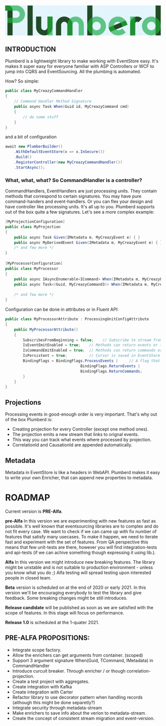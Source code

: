 ![](logo.png)


## INTRODUCTION

Plumberd is a lightweight library to make working with EventStore easy. 
It's makes it super easy for everyone familiar with ASP Controllers or WCF to jump into CQRS and EventSourcing. All the plumbing is automated.

How? So simple:

```C#
public class MyCreazyCommandHandler 
{
	// Command Handler Method Signature
	public async Task When(Guid id, MyCreazyCommand cmd) 
	{
		// do some stuff
	}
}
```
and a bit of configuration
```C#
await new PlumberBuilder()
	.WithDefaultEventStore(x => x.InSecure())
	.Build()
	.RegisterController(new MyCreazyCommandHandler())
	.StartAsync();

```
### What, what, what? So CommandHandler is a controller? 
CommandHandlers, EventHandlers are just processing units. They contain methods that correspond to certain signatures. 
You may have pure command-handers and event-handlers. Or you can flex your design and have controller like processing units. It's all up to you. 
Plumberd supports out of the box quite a few signatures. 
Let's see a more complex example:


```C#
[MyProjectionConfiguration]
public class MyProjection
{
	public async Task Given(IMetadata m, MyCreazyEvent e) { }
	public async MyDerivedEvent Given(IMetadata m, MyCreazyEvent e) { }
	/* and few more */
}

[MyProcessorConfiguration]
public class MyProcessor
{
	public async IAsyncEnumerable<ICommand> When(IMetadata m, MyCreazyEvent2 e) { }
	public async Task<(Guid, MyCreazyCommand3)> When(IMetadata m, MyCreazyEvent2 e) { }

	/* and few more */
}
```

Configuration can be done in attributes or in Fluent API:

```C#
public class MyProcessorAttribute : ProcessingUnitConfigAttribute
{
    public MyProcessorAttribute()
    {
        SubscribesFromBeginning = false;	// Subscribe to stream from beginning or from now.
        IsEventEmitEnabled = true;    // Methods can return events or (Guid,TEvent)
        IsCommandEmitEnabled = true;  // Methods can return commands or (Guid, TCommand)
        IsPersistent = true;		  // Cursor is saved in EventStore are persistant subscription
        BindingFlags = BindingFlags.ProcessEvents |		// A flag that is used to narrow the scope of binding in 'Controllers'
                                  BindingFlags.ReturnEvents |
                                  BindingFlags.ReturnCommands;
        }
    }
}
```

## Projections

Processing events in good-enough order is very important. That's why out of the box Plumberd is:

* Creating projection for every Controller (except one method ones). 
* The projection emits a new stream that links to orignal events.
* This way you can track what events where processed by projection. 
* CorrelationId and CausationId are appended automatically. 

## Metadata

Metadata in EventStore is like a headers in WebAPI. Plumberd makes it easy to write your own Enricher, that can append new properties to metadata. 


# ROADMAP

Current version is **PRE-Alfa**. 

**pre-Alfa**
In this version we are experimenting with new features as fast as possible. It's well known that eventsourcing libraries are to complex and do not fit every case. 
We want to check if we can came up with fix number of features that satisfy many usecases. To make it happen, we need to iterate fast and experiment with 
the set of features. 
From QA perspective this means that few unit-tests are there, however you will find integration-tests and api-tests (if we can achive something though expressing it using lib.).

**Alfa**
In this version we might introduce new breaking features. The library might be unstable and is not suitable to production environment - unless you know what you do ;)
Alfa testing will spread testing upon interested people in closed team.

**Beta** version is scheduled on at the end of 2020 or early 2021. 
In this version we'll be encouraging everybody to test the library and give feedback. Some breaking changes might be still introduces.

**Release candidate** will be published as soon as we are satisfied with the scope of features.
In this stage will focus on performance. 

**Release 1.0** is scheduled at the 1-quater 2021.

## PRE-ALFA PROPOSITIONS:

- Integrate scope factory.
- Allow the enrichers can get arguments from container. (scoped)
- Support 3 argument signature When(Guid, TCommand, IMetadata) in CommandHandler
- Introduce curcuit breaker. Through enricher / or though correlation-projection.
- Create a test project with aggregates.
- Create integration with Kafka
- Create integration with Carter
- Refactor library to use decorator pattern when handling records (although this might be done separetly?)
- Integrate security through metadata-stream
- Make enrichers to save info about the verion to metadata-stream.
- Create the concept of consistent stream migration and event-version. 